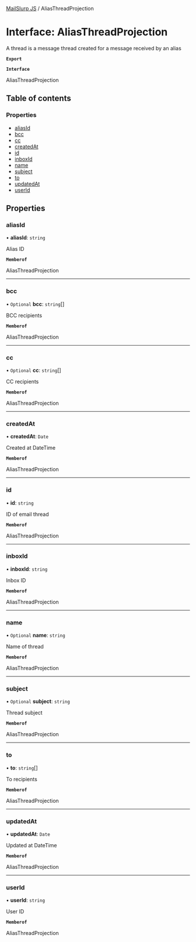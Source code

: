 [MailSlurp JS](../README.md) / AliasThreadProjection

# Interface: AliasThreadProjection

A thread is a message thread created for a message received by an alias

**`Export`**

**`Interface`**

AliasThreadProjection

## Table of contents

### Properties

- [aliasId](AliasThreadProjection.md#aliasid)
- [bcc](AliasThreadProjection.md#bcc)
- [cc](AliasThreadProjection.md#cc)
- [createdAt](AliasThreadProjection.md#createdat)
- [id](AliasThreadProjection.md#id)
- [inboxId](AliasThreadProjection.md#inboxid)
- [name](AliasThreadProjection.md#name)
- [subject](AliasThreadProjection.md#subject)
- [to](AliasThreadProjection.md#to)
- [updatedAt](AliasThreadProjection.md#updatedat)
- [userId](AliasThreadProjection.md#userid)

## Properties

### aliasId

• **aliasId**: `string`

Alias ID

**`Memberof`**

AliasThreadProjection

___

### bcc

• `Optional` **bcc**: `string`[]

BCC recipients

**`Memberof`**

AliasThreadProjection

___

### cc

• `Optional` **cc**: `string`[]

CC recipients

**`Memberof`**

AliasThreadProjection

___

### createdAt

• **createdAt**: `Date`

Created at DateTime

**`Memberof`**

AliasThreadProjection

___

### id

• **id**: `string`

ID of email thread

**`Memberof`**

AliasThreadProjection

___

### inboxId

• **inboxId**: `string`

Inbox ID

**`Memberof`**

AliasThreadProjection

___

### name

• `Optional` **name**: `string`

Name of thread

**`Memberof`**

AliasThreadProjection

___

### subject

• `Optional` **subject**: `string`

Thread subject

**`Memberof`**

AliasThreadProjection

___

### to

• **to**: `string`[]

To recipients

**`Memberof`**

AliasThreadProjection

___

### updatedAt

• **updatedAt**: `Date`

Updated at DateTime

**`Memberof`**

AliasThreadProjection

___

### userId

• **userId**: `string`

User ID

**`Memberof`**

AliasThreadProjection
